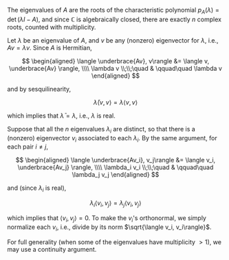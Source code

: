 The eigenvalues of $A$ are the roots of the characteristic polynomial $p_A(\lambda) = \det(\lambda I - A)$, and since $\mathbb{C}$ is algebraically closed, there are exactly $n$ complex roots, counted with multiplicity.

Let $\lambda$ be an eigenvalue of $A$, and $v$ be any (nonzero) eigenvector for $\lambda$, i.e., $Av = \lambda v$. Since $A$ is Hermitian,

$$
\begin{aligned}
\langle \underbrace{Av}, v\rangle &= \langle v, \underbrace{Av} \rangle, \\\\
\lambda v \\;\\;\quad & \qquad\quad \lambda v
\end{aligned}
$$

and by sesquilinearity,

$$
\bar{\lambda} \langle v, v\rangle = \lambda \langle v, v\rangle
$$

which implies that $\bar{\lambda} = \lambda$, i.e., $\lambda$ is real.

Suppose that all the $n$ eigenvalues $\lambda_i$ are distinct, so that there is a (nonzero) eigenvector $v_i$ associated to each $\lambda_i$. By the same argument, for each pair $i \neq j$,

$$
\begin{aligned}
\langle \underbrace{Av_i}, v_j\rangle &= \langle v_i, \underbrace{Av_j} \rangle, \\\\
\lambda_i v_i \\;\\;\quad & \qquad\quad \lambda_j v_j
\end{aligned}
$$

and (since $\lambda_i$ is real),

$$
\lambda_i \langle v_i, v_j\rangle = \lambda_j \langle v_i, v_j\rangle
$$

which implies that $\langle v_i, v_j\rangle = 0$. To make the $v_i$'s orthonormal, we simply normalize each $v_i$, i.e., divide by its norm $\sqrt{\langle v_i, v_i\rangle}$.

For full generality (when some of the eigenvalues have multiplicity $> 1$), we may use a continuity argument.
